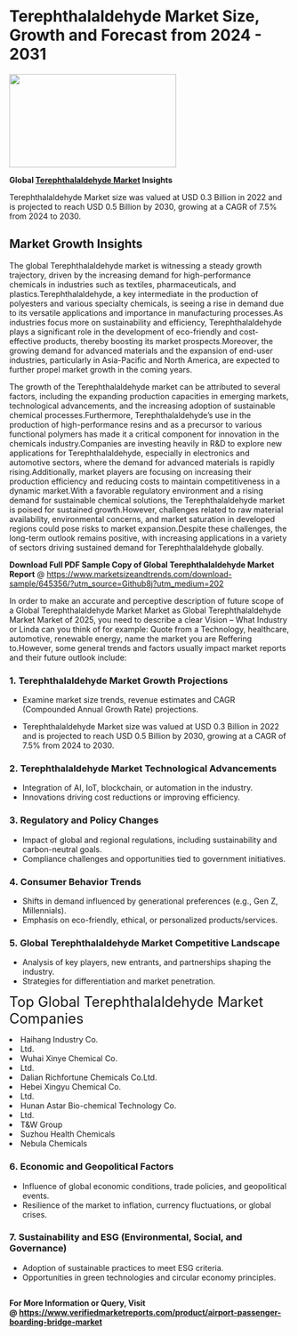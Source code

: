 <H1>Terephthalaldehyde Market Size, Growth and Forecast from 2024 - 2031</H1><img class="aligncenter size-medium wp-image-584254" src="https://thirdeyenews.in/wp-content/uploads/2024/09/Global-Market-Research-300x168.jpeg" alt="" width="300" height="168" /><p><strong>Global&nbsp;<a href="https://www.marketsizeandtrends.com/download-sample/645356/?utm_source=Github8j?utm_medium=202">Terephthalaldehyde Market</a> Insights</strong></p><p>Terephthalaldehyde Market size was valued at USD 0.3 Billion in 2022 and is projected to reach USD 0.5 Billion by 2030, growing at a CAGR of 7.5% from 2024 to 2030.</p><p><h2>Market Growth Insights</h2> <p>The global Terephthalaldehyde market is witnessing a steady growth trajectory, driven by the increasing demand for high-performance chemicals in industries such as textiles, pharmaceuticals, and plastics.Terephthalaldehyde, a key intermediate in the production of polyesters and various specialty chemicals, is seeing a rise in demand due to its versatile applications and importance in manufacturing processes.As industries focus more on sustainability and efficiency, Terephthalaldehyde plays a significant role in the development of eco-friendly and cost-effective products, thereby boosting its market prospects.Moreover, the growing demand for advanced materials and the expansion of end-user industries, particularly in Asia-Pacific and North America, are expected to further propel market growth in the coming years.</p> <p>The growth of the Terephthalaldehyde market can be attributed to several factors, including the expanding production capacities in emerging markets, technological advancements, and the increasing adoption of sustainable chemical processes.Furthermore, Terephthalaldehyde’s use in the production of high-performance resins and as a precursor to various functional polymers has made it a critical component for innovation in the chemicals industry.Companies are investing heavily in R&D to explore new applications for Terephthalaldehyde, especially in electronics and automotive sectors, where the demand for advanced materials is rapidly rising.Additionally, market players are focusing on increasing their production efficiency and reducing costs to maintain competitiveness in a dynamic market.With a favorable regulatory environment and a rising demand for sustainable chemical solutions, the Terephthalaldehyde market is poised for sustained growth.However, challenges related to raw material availability, environmental concerns, and market saturation in developed regions could pose risks to market expansion.Despite these challenges, the long-term outlook remains positive, with increasing applications in a variety of sectors driving sustained demand for Terephthalaldehyde globally.</p><p><span class=""><strong>Download Full PDF Sample Copy of Global Terephthalaldehyde Market Report</strong> @ <a href="https://www.marketsizeandtrends.com/download-sample/645356/?utm_source=Github8j?utm_medium=202" target="_blank">https://www.marketsizeandtrends.com/download-sample/645356/?utm_source=Github8j?utm_medium=202</a></span></p><p>In order to make an accurate and perceptive description of future scope of a Global&nbsp;Terephthalaldehyde Market Market as Global&nbsp;Terephthalaldehyde Market Market of 2025, you need to describe a clear Vision &ndash; What Industry or Linda can you think of for example: Quote from a Technology, healthcare, automotive, renewable energy, name the market you are Reffering to.However, some general trends and factors usually impact market reports and their future outlook include:</p><h3>1.&nbsp;<strong>Terephthalaldehyde Market Growth Projections</strong></h3><ul><li>Examine market size trends, revenue estimates and CAGR (Compounded Annual Growth Rate) projections.</li><li><p>Terephthalaldehyde Market size was valued at USD 0.3 Billion in 2022 and is projected to reach USD 0.5 Billion by 2030, growing at a CAGR of 7.5% from 2024 to 2030.</p></li></ul><h3>2.&nbsp;<strong>Terephthalaldehyde Market Technological Advancements</strong></h3><ul><li>Integration of AI, IoT, blockchain, or automation in the industry.</li><li>Innovations driving cost reductions or improving efficiency.</li></ul><h3>3.&nbsp;<strong>Regulatory and Policy Changes</strong></h3><ul><li>Impact of global and regional regulations, including sustainability and carbon-neutral goals.</li><li>Compliance challenges and opportunities tied to government initiatives.</li></ul><h3>4.&nbsp;<strong>Consumer Behavior Trends</strong></h3><ul><li>Shifts in demand influenced by generational preferences (e.g., Gen Z, Millennials).</li><li>Emphasis on eco-friendly, ethical, or personalized products/services.</li></ul><h3>5.&nbsp;<strong>Global Terephthalaldehyde Market Competitive Landscape</strong></h3><ul><li>Analysis of key players, new entrants, and partnerships shaping the industry.</li><li>Strategies for differentiation and market penetration.</li></ul><p data-pm-slice="1 1 []"><span style="color: inherit; font-family: inherit; font-size: 25px;">Top Global Terephthalaldehyde Market Companies</span></p><div class="" data-test-id=""><p><li>Haihang Industry Co.</li><li> Ltd.</li><li> Wuhai Xinye Chemical Co.</li><li> Ltd.</li><li> Dalian Richfortune Chemicals Co.Ltd.</li><li> Hebei Xingyu Chemical Co.</li><li> Ltd.</li><li> Hunan Astar Bio-chemical Technology Co.</li><li> Ltd.</li><li> T&W Group</li><li> Suzhou Health Chemicals</li><li> Nebula Chemicals</li></p></div><h3>6.&nbsp;<strong>Economic and Geopolitical Factors</strong></h3><ul><li>Influence of global economic conditions, trade policies, and geopolitical events.</li><li>Resilience of the market to inflation, currency fluctuations, or global crises.</li></ul><h3>7.&nbsp;<strong>Sustainability and ESG (Environmental, Social, and Governance)</strong></h3><ul><li>Adoption of sustainable practices to meet ESG criteria.</li><li>Opportunities in green technologies and circular economy principles.</li></ul><h2><strong style="font-size: 14px;">For More Information or Query, Visit @&nbsp;</strong><a style="background-color: #ffffff; font-size: 14px;" href="https://www.marketsizeandtrends.com/report/terephthalaldehyde-market/" target="_blank">https://www.verifiedmarketreports.com/product/airport-passenger-boarding-bridge-market</a></h2>